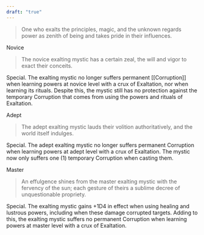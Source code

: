 ```yaml
---
draft: "true"
---
```

> One who exalts the principles, magic, and the unknown regards power as zenith of being and takes pride in their influences.

Novice
> The novice exalting mystic has a certain zeal, the will and vigor to exact their conceits.

Special. The exalting mystic no longer suffers permanent [[Corruption]] when learning powers at novice level with a crux of Exaltation, nor when learning its rituals. Despite this, the mystic still has no protection against the temporary Corruption that comes from using the powers and rituals of Exaltation.

Adept
> The adept exalting mystic lauds their volition authoritatively, and the world itself indulges.

Special. The adept exalting mystic no longer suffers permanent Corruption when learning powers at adept level with a crux of Exaltation. The mystic now only suffers one (1) temporary Corruption when casting them.

Master
> An effulgence shines from the master exalting mystic with the fervency of the sun; each gesture of theirs a sublime decree of unquestionable propriety.

Special. The exalting mystic gains +1D4 in effect when using healing and lustrous powers, including when these damage corrupted targets. Adding to this, the exalting mystic suffers no permanent Corruption when learning powers at master level with a crux of Exaltation.